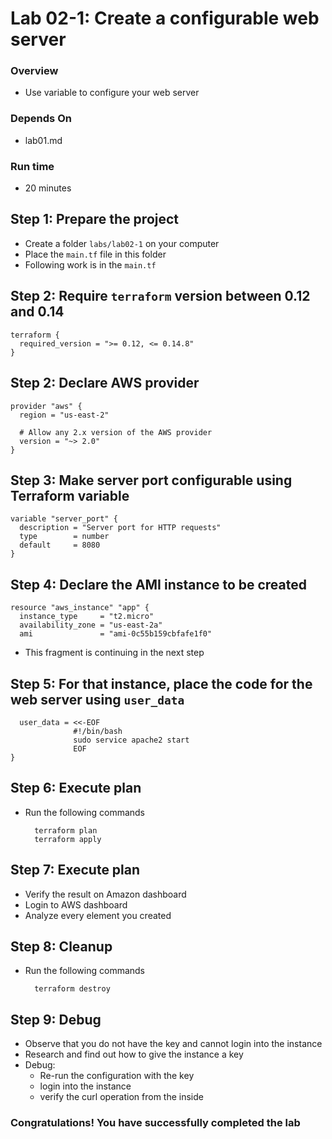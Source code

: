 # Lab 02-1: Create a configurable web server

### Overview
* Use variable to configure your web server

### Depends On
* lab01.md

### Run time
* 20 minutes

## Step 1: Prepare the project

* Create a folder `labs/lab02-1` on your computer
* Place the `main.tf` file in this folder
* Following work is in the `main.tf`

## Step 2: Require `terraform` version between 0.12 and 0.14

    terraform {
      required_version = ">= 0.12, <= 0.14.8"
    }
    
## Step 2: Declare AWS provider

    provider "aws" {
      region = "us-east-2"
    
      # Allow any 2.x version of the AWS provider
      version = "~> 2.0"
    }

## Step 3: Make server port configurable using Terraform variable
    
    variable "server_port" {
      description = "Server port for HTTP requests"
      type        = number
      default     = 8080
    }
    
## Step 4: Declare the AMI instance to be created
 
    resource "aws_instance" "app" {
      instance_type     = "t2.micro"
      availability_zone = "us-east-2a"
      ami               = "ami-0c55b159cbfafe1f0"

* This fragment is continuing in the next step

## Step 5: For that instance, place the code for the web server using `user_data`
      user_data = <<-EOF
                  #!/bin/bash
                  sudo service apache2 start
                  EOF
    } 
    
## Step 6: Execute plan

* Run the following commands
    
        terraform plan
        terraform apply    
      
## Step 7: Execute plan      
* Verify the result on Amazon dashboard
* Login to AWS dashboard
* Analyze every element you created
        
## Step 8: Cleanup
* Run the following commands

        terraform destroy    
        
## Step 9: Debug
* Observe that you do not have the key and cannot login into the instance
* Research and find out how to give the instance a key
* Debug:
    * Re-run the configuration with the key
    * login into the instance
    * verify the curl operation from the inside
    
### Congratulations! You have successfully completed the lab            